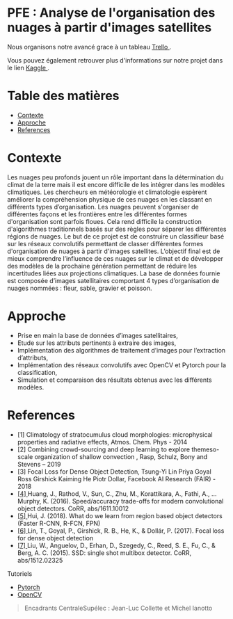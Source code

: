 PFE : Analyse de l'organisation des nuages à partir d'images satellites
=========
Nous organisons notre avancé grace à un tableau  <a href="https://trello.com/b/S9iGb9xE/nuages-express"> Trello </a>.

Vous pouvez également retrouver plus d'informations sur notre projet dans le lien  <a href="https://www.kaggle.com/c/understanding_cloud_organization/discussion/118080"> Kaggle </a>.

Table des matières
============

<!--ts-->
   * [Contexte](#contexte)
   * [Approche](#approche)
   * [References](#references)
<!--te-->
Contexte
============
Les nuages peu profonds jouent un rôle important dans la détermination du climat de la terre mais il
est encore difficile de les intégrer dans les modèles climatiques. Les chercheurs en météorologie et
climatologie espèrent améliorer la compréhension physique de ces nuages en les classant en différents
types d’organisation.
Les nuages peuvent s'organiser de différentes façons et les frontières entre les différentes formes
d'organisation sont parfois floues. Cela rend difficile la construction d'algorithmes traditionnels basés
sur des règles pour séparer les différentes régions de nuages.
Le but de ce projet est de construire un classifieur basé sur les réseaux convolutifs permettant de
classer différentes formes d'organisation de nuages à partir d'images satellites. L’objectif final est de
mieux comprendre l’influence de ces nuages sur le climat et de développer des modèles de la
prochaine génération permettant de réduire les incertitudes liées aux projections climatiques.
La base de données fournie est composée d’images satellitaires comportant 4 types d’organisation de
nuages nommées : fleur, sable, gravier et poisson.

Approche
============
- Prise en main la base de données d’images satellitaires,
- Etude sur les attributs pertinents à extraire des images,
- Implémentation des algorithmes de traitement d’images pour l’extraction d’attributs,
- Implémentation des réseaux convolutifs avec OpenCV et Pytorch pour la classification,
- Simulation et comparaison des résultats obtenus avec les différents modèles.


References
============
- [1] Climatology of stratocumulus cloud morphologies: microphysical properties and radiative effects, Atmos. Chem. Phys - 2014
- [2] Combining crowd-sourcing and deep learning to explore themeso-scale organization of shallow convection , Rasp, Schulz, Bony and Stevens – 2019
- [3] Focal Loss for Dense Object Detection, Tsung-Yi Lin Priya Goyal Ross Girshick Kaiming He Piotr Dollar, Facebook AI Research (FAIR) - 2018
- <a href="http://arxiv.org/abs/1611.10012"> [4] </a>  Huang, J., Rathod, V., Sun, C., Zhu, M., Korattikara, A., Fathi, A., … Murphy, K. (2016). Speed/accuracy trade-offs for modern convolutional object detectors. CoRR, abs/1611.10012
- <a href="https://medium.com/@jonathan_hui/what-do-we-learn-from-single-shot-object-detectors-ssd-yolo-fpn-focal-loss-3888677c5f4d"> [5] </a> Hui, J. (2018). What do we learn from region based object detectors (Faster R-CNN, R-FCN, FPN)
- <a href="http://arxiv.org/abs/1708.02002"> [6] </a> Lin, T., Goyal, P., Girshick, R. B., He, K., & Dollár, P. (2017). Focal loss for dense object detection
- <a href="http://arxiv.org/abs/1512.02325"> [7] </a> Liu, W., Anguelov, D., Erhan, D., Szegedy, C., Reed, S. E., Fu, C., & Berg, A. C. (2015). SSD: single shot multibox detector. CoRR, abs/1512.02325

Tutoriels
- [Pytorch ](https://pytorch.org/tutorials/)
- [OpenCV](https://missinglink.ai/guides/computer-vision/opencv-deep-learning/)



> Encadrants CentraleSupélec : Jean-Luc Collette et Michel Ianotto
